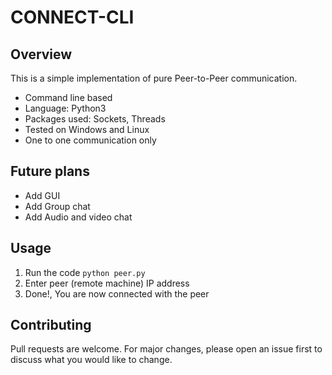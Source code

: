 CONNECT-CLI
===========

Overview
--------
This is a simple implementation of pure Peer-to-Peer communication. 

- Command line based
- Language: Python3 
- Packages used: Sockets, Threads
- Tested on Windows and Linux
- One to one communication only

Future plans
------------
- Add GUI 
- Add Group chat
- Add Audio and video chat

Usage
-----
1. Run the code ```python peer.py```
2. Enter peer (remote machine) IP address
3. Done!, You are now connected with the peer

## Contributing
Pull requests are welcome. For major changes, please open an issue first to discuss what you would like to change.

